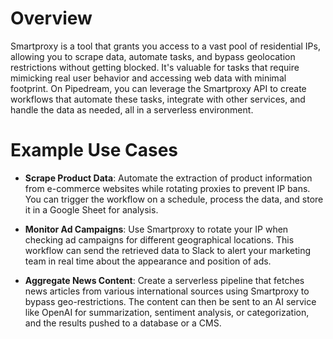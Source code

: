 # Overview

Smartproxy is a tool that grants you access to a vast pool of residential IPs, allowing you to scrape data, automate tasks, and bypass geolocation restrictions without getting blocked. It's valuable for tasks that require mimicking real user behavior and accessing web data with minimal footprint. On Pipedream, you can leverage the Smartproxy API to create workflows that automate these tasks, integrate with other services, and handle the data as needed, all in a serverless environment.

# Example Use Cases

- **Scrape Product Data**: Automate the extraction of product information from e-commerce websites while rotating proxies to prevent IP bans. You can trigger the workflow on a schedule, process the data, and store it in a Google Sheet for analysis.

- **Monitor Ad Campaigns**: Use Smartproxy to rotate your IP when checking ad campaigns for different geographical locations. This workflow can send the retrieved data to Slack to alert your marketing team in real time about the appearance and position of ads.

- **Aggregate News Content**: Create a serverless pipeline that fetches news articles from various international sources using Smartproxy to bypass geo-restrictions. The content can then be sent to an AI service like OpenAI for summarization, sentiment analysis, or categorization, and the results pushed to a database or a CMS.
